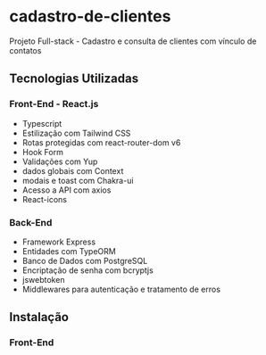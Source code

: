 # cadastro-de-clientes
Projeto Full-stack - Cadastro e consulta de clientes com vínculo de contatos

## Tecnologias Utilizadas

### Front-End - React.js
- Typescript
- Estilização com Tailwind CSS
- Rotas protegidas com react-router-dom v6
- Hook Form
- Validações com Yup
- dados globais com Context
- modais e toast com Chakra-ui
- Acesso a API com axios
- React-icons

### Back-End
- Framework Express
- Entidades com TypeORM
- Banco de Dados com PostgreSQL
- Encriptação de senha com bcryptjs
- jswebtoken
- Middlewares para autenticação e tratamento de erros

## Instalação

### Front-End

